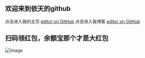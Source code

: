 ## 欢迎来到依天的github

点击进入我的主页 [editor on GitHub](https://github.com/yiTian66) 
点击进入我博客 [editor on GitHub](https://blog.csdn.net/yitian_66) 





## 扫码领红包，余额宝那个才是大红包
 
 
 
 ![Image](https://wxxcxxx.top/2837.jpg)

